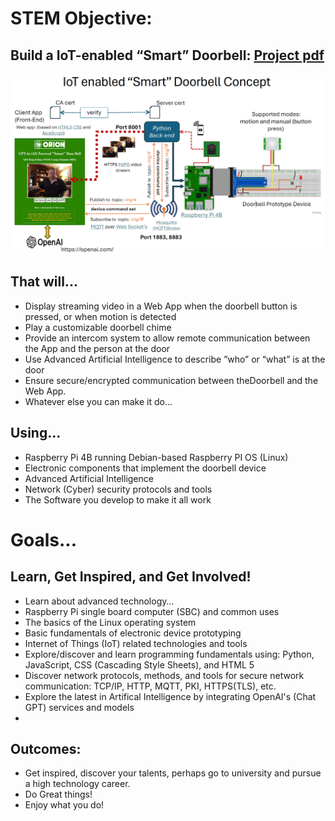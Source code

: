 # STEM Objective:  
## Build a IoT-enabled “Smart” Doorbell: <a href="./docs/RingandRun-Final.pdf"> Project pdf </a>

<div><img src="./smartdoorbell.png" /></div>

## That will...
- Display streaming video in a Web App when the doorbell button is pressed, or when motion is detected
- Play a customizable doorbell chime
- Provide an intercom system to allow remote communication between the App and the person at the door
- Use Advanced Artificial Intelligence to describe ”who” or “what” is at the door
- Ensure secure/encrypted communication between theDoorbell and the Web App.
- Whatever else you can make it do…
## Using...
- Raspberry Pi 4B running Debian-based Raspberry PI OS (Linux) 
- Electronic components that implement the doorbell device 
- Advanced Artificial Intelligence
- Network (Cyber) security protocols and tools
- The Software you develop to make it all work

# Goals...
## Learn, Get Inspired, and Get Involved!
- Learn about advanced technology…
- Raspberry Pi single board computer (SBC) and common uses
- The basics of the Linux operating system
- Basic fundamentals of electronic device prototyping
- Internet of Things (IoT) related technologies and tools 
- Explore/discover and learn programming fundamentals using: Python, JavaScript, CSS (Cascading Style Sheets), and HTML 5
- Discover network protocols, methods, and tools for secure network communication: TCP/IP, HTTP, MQTT, PKI, HTTPS(TLS), etc.
- Explore the latest in Artifical Intelligence by integrating OpenAI's (Chat GPT) services and models
- 
 ## Outcomes:
- Get inspired, discover your talents, perhaps go to university and pursue a high technology career.
- Do Great things!
- Enjoy what you do!

 
